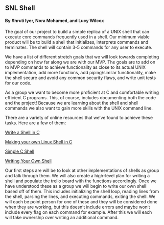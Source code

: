 ## SNL Shell
#### By Shruti Iyer, Nora Mohamed, and Lucy Wilcox

The goal of our project to build a simple replica of a UNIX shell that can execute core commands frequently used in a shell. Our minimum viable product will be to build a shell that initializes, interprets commands and terminates. The shell will contain 3-5 commands for any user to execute.

We have a list of different stretch goals that we will look towards completing depending on how far along we are with our MVP. The goals are to add on to MVP commands to achieve functionality as close to its actual UNIX implementation, add more functions, add piping/similar functionality, make the shell secure and avoid any common security flaws, and write unit tests for our code.

As a group we want to become more proficient at C and comfortable writing efficient C programs. This, of course, includes documenting both the code and the project! Because we are learning about the shell and shell commands we also want to gain more skills with the UNIX command line.

There are a variety of online resources that we’ve found to achieve these tasks. Here are a few of them:

[Write a Shell in C](https://brennan.io/2015/01/16/write-a-shell-in-c/)

[Making your own Linux Shell in C](https://www.geeksforgeeks.org/making-linux-shell-c/)

[Simple C Shell](https://github.com/jmreyes/simple-c-shell)

[Writing Your Own Shell](https://www.cs.purdue.edu/homes/grr/SystemsProgrammingBook/Book/Chapter5-WritingYourOwnShell.pdf)

Our first steps are will be to look at other implementations of shells as group and talk through them. We will also create a high-level plan for writing a shell and populate the trello board with the functions accordingly. Once we have understood these as a group we will begin to write our own shell based off of them. This includes initializing the shell loop, reading lines from the shell, parsing the lines, and executing commands, exiting the shell. We will each be point person for one of these and they will be considered done when they are working, but this doesn’t include errors and maybe won’t include every flag on each command for example. After this we will each will take ownership over writing an additional command.
